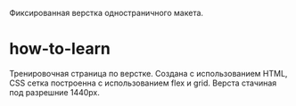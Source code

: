 Фиксированная верстка одностраничного макета.

# how-to-learn

Тренировочная страница по верстке. Создана с использованием HTML, CSS сетка построенна с использованием flex и grid. Верста стачиная под разрешние 1440px.


